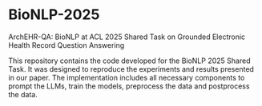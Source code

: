 # BioNLP-2025
ArchEHR-QA: BioNLP at ACL 2025 Shared Task on Grounded Electronic Health Record Question Answering

This repository contains the code developed for the BioNLP 2025 Shared Task. It was designed to reproduce the experiments and results presented in our paper. The implementation includes all necessary components to prompt the LLMs, train the models, preprocess the data and postprocess the data.